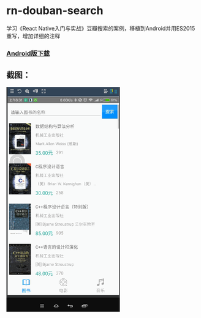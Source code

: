 # rn-douban-search

学习《React Native入门与实战》豆瓣搜索的案例，移植到Android并用ES2015重写，增加详细的注释

### [Android版下载](http://workhard.top/dousou.apk)

## 截图：
![](./screenshot/douban1.gif)
